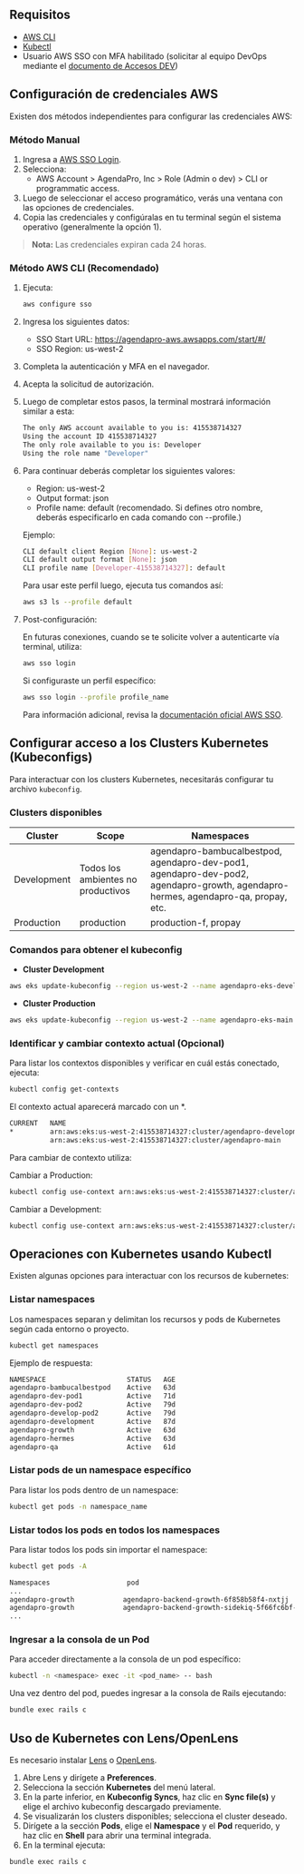## Requisitos

- [AWS CLI](https://docs.aws.amazon.com/cli/latest/userguide/getting-started-install.html)
- [Kubectl](https://kubernetes.io/docs/tasks/tools/)
- Usuario AWS SSO con MFA habilitado (solicitar al equipo DevOps mediante el [documento de Accesos DEV](https://www.notion.so/4ab3b85cf7964c50bcbab0bd60faaf58?pvs=21))





## Configuración de credenciales AWS

Existen dos métodos independientes para configurar las credenciales AWS:

### Método Manual

1. Ingresa a [AWS SSO Login](https://agendapro-aws.awsapps.com/start/#/).
2. Selecciona:
   - AWS Account > AgendaPro, Inc > Role (Admin o dev) > CLI or programmatic access.
3. Luego de seleccionar el acceso programático, verás una ventana con las opciones de credenciales.
4. Copia las credenciales y configúralas en tu terminal según el sistema operativo (generalmente la opción 1).

> **Nota:** Las credenciales expiran cada 24 horas.


### Método AWS CLI (Recomendado)

1. Ejecuta:
    ```bash
    aws configure sso
    ```

2. Ingresa los siguientes datos:
    - SSO Start URL: https://agendapro-aws.awsapps.com/start/#/
    - SSO Region: us-west-2

3. Completa la autenticación y MFA en el navegador.

4. Acepta la solicitud de autorización.

5. Luego de completar estos pasos, la terminal mostrará información similar a esta:

    ```bash
    The only AWS account available to you is: 415538714327
    Using the account ID 415538714327
    The only role available to you is: Developer
    Using the role name "Developer"
    ```

6. Para continuar deberás completar los siguientes valores:
    - Region: us-west-2
    - Output format: json
    - Profile name: default (recomendado. Si defines otro nombre, deberás especificarlo en cada comando con --profile.)

    Ejemplo:
      ```bash
    CLI default client Region [None]: us-west-2
    CLI default output format [None]: json
    CLI profile name [Developer-415538714327]: default
    ```
    
    Para usar este perfil luego, ejecuta tus comandos así:
    
    ```bash
    aws s3 ls --profile default
    ```

7. Post-configuración:

    En futuras conexiones, cuando se te solicite volver a autenticarte vía terminal, utiliza:
    ```bash
    aws sso login
    ```
    
    Si configuraste un perfil específico:
    ```bash
    aws sso login --profile profile_name
    ```
  
    Para información adicional, revisa la [documentación oficial AWS SSO](https://docs.aws.amazon.com/es_es/cli/latest/userguide/cli-configure-sso.html).   





## Configurar acceso a los Clusters Kubernetes (Kubeconfigs)

Para interactuar con los clusters Kubernetes, necesitarás configurar tu archivo `kubeconfig`.

### Clusters disponibles

| **Cluster**   | **Scope**                         | **Namespaces**                                                         |
|---------------|-----------------------------------|-----------------------------------------------------------------------|
| Development   | Todos los ambientes no productivos | agendapro-bambucalbestpod, agendapro-dev-pod1, agendapro-dev-pod2, agendapro-growth, agendapro-hermes, agendapro-qa, propay, etc. |
| Production    | production                        | production-f, propay |

### Comandos para obtener el kubeconfig

- **Cluster Development**
```bash
aws eks update-kubeconfig --region us-west-2 --name agendapro-eks-development
```
- **Cluster Production**
```bash
aws eks update-kubeconfig --region us-west-2 --name agendapro-eks-main
```


### Identificar y cambiar contexto actual (Opcional)
Para listar los contextos disponibles y verificar en cuál estás conectado, ejecuta:

```bash
kubectl config get-contexts
```

El contexto actual aparecerá marcado con un *.
```bash
CURRENT   NAME                                                               CLUSTER                                                            AUTHINFO                                                           NAMESPACE
*         arn:aws:eks:us-west-2:415538714327:cluster/agendapro-development   arn:aws:eks:us-west-2:415538714327:cluster/agendapro-development   arn:aws:eks:us-west-2:415538714327:cluster/agendapro-development
          arn:aws:eks:us-west-2:415538714327:cluster/agendapro-main          arn:aws:eks:us-west-2:415538714327:cluster/agendapro-main          arn:aws:eks:us-west-2:415538714327:cluster/agendapro-main
```

Para cambiar de contexto utiliza:

Cambiar a Production:
```bash
kubectl config use-context arn:aws:eks:us-west-2:415538714327:cluster/agendapro-eks-main
```
Cambiar a Development:
```bash
kubectl config use-context arn:aws:eks:us-west-2:415538714327:cluster/agendapro-eks-development
```





## Operaciones con Kubernetes usando Kubectl

Existen algunas opciones para interactuar con los recursos de kubernetes:

### Listar namespaces
Los namespaces separan y delimitan los recursos y pods de Kubernetes según cada entorno o proyecto.

```bash
kubectl get namespaces
```

Ejemplo de respuesta:

```bash
NAMESPACE                    STATUS   AGE
agendapro-bambucalbestpod    Active   63d
agendapro-dev-pod1           Active   71d
agendapro-dev-pod2           Active   79d
agendapro-develop-pod2       Active   79d
agendapro-development        Active   87d
agendapro-growth             Active   63d
agendapro-hermes             Active   63d
agendapro-qa                 Active   61d
```

### Listar pods de un namespace específico
Para listar los pods dentro de un namespace:

```bash
kubectl get pods -n namespace_name
```

### Listar todos los pods en todos los namespaces
Para listar todos los pods sin importar el namespace:

```bash
kubectl get pods -A

Namespaces                   pod
...
agendapro-growth            agendapro-backend-growth-6f858b58f4-nxtjj   
agendapro-growth            agendapro-backend-growth-sidekiq-5f66fc6bf-pnq64
...
```


### Ingresar a la consola de un Pod
Para acceder directamente a la consola de un pod específico:

```bash
kubectl -n <namespace> exec -it <pod_name> -- bash
```

Una vez dentro del pod, puedes ingresar a la consola de Rails ejecutando:

```bash
bundle exec rails c
```

## Uso de Kubernetes con Lens/OpenLens

Es necesario instalar [Lens](https://k8slens.dev/) o [OpenLens](https://github.com/MuhammedKalkan/OpenLens).

1. Abre Lens y dirígete a **Preferences**.
2. Selecciona la sección **Kubernetes** del menú lateral.
3. En la parte inferior, en **Kubeconfig Syncs**, haz clic en **Sync file(s)** y elige el archivo kubeconfig descargado previamente.
4. Se visualizarán los clusters disponibles; selecciona el cluster deseado.
5. Dirígete a la sección **Pods**, elige el **Namespace** y el **Pod** requerido, y haz clic en **Shell** para abrir una terminal integrada.
6. En la terminal ejecuta:

```bash
bundle exec rails c
